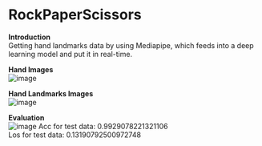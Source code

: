 # RockPaperScissors

**Introduction**  
Getting hand landmarks data by using Mediapipe, which feeds into a deep learning model and put it in real-time.  

**Hand Images**  
![image](https://github.com/phamvoquoclong/RockPaperScissors/assets/136946649/7f5c643c-b035-4d46-836b-1b45d3cfdef8)

**Hand Landmarks Images**  
![image](https://github.com/phamvoquoclong/RockPaperScissors/assets/136946649/447d7d00-1976-4696-82ee-370c29470fc2)

**Evaluation**  
![image](https://github.com/phamvoquoclong/RockPaperScissors/assets/136946649/fdd7c6a1-e86f-41ac-a46f-c9dae97e9556)
Acc for test data: 0.9929078221321106  
Los for test data: 0.13190792500972748
